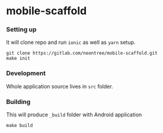 # mobile-scaffold

### Setting up
It will clone repo and run `ionic` as well as `yarn` setup.
```
git clone https://gitlab.com/neontree/mobile-scaffold.git
make init
```

### Development
Whole application source lives in `src` folder.

### Building
This will produce `_build` folder with Android application
```
make build
```
